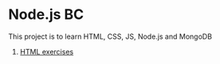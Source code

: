# Node.js BC

This project is to learn HTML, CSS, JS, Node.js and MongoDB

1. [HTML exercises](html)

